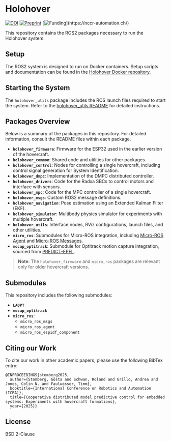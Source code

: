 # Holohover


[![DOI](https://img.shields.io/badge/DOI-10.48550/arXiv.2409.13334-green.svg)](https://doi.org/10.48550/arXiv.2409.13334) [![Preprint](https://img.shields.io/badge/Preprint-arXiv-blue.svg)](https://arxiv.org/abs/2409.13334) [![Funding](https://img.shields.io/badge/Grant-NCCR%20Automation%20(51NF40\_225155)-90e3dc.svg)](https://nccr-automation.ch/)

This repository contains the ROS2 packages necessary to run the Holohover system.

## Setup

The ROS2 system is designed to run on Docker containers. Setup scripts and documentation can be found in the [Holohover Docker repository](https://github.com/grilloandrea6/holohover-docker/).

## Starting the System

The `holohover_utils` package includes the ROS launch files required to start the system. Refer to the [holohover_utils README](./holohover_utils/README.md) for detailed instructions.

## Packages Overview

Below is a summary of the packages in this repository. For detailed information, consult the README files within each package.

- **`holohover_firmware`**: Firmware for the ESP32 used in the earlier version of the hovercraft.
- **`holohover_common`**: Shared code and utilities for other packages.  
- **`holohover_control`**: Nodes for controlling a single hovercraft, including control signal generation for System Identification.
- **`holohover_dmpc`**: Implementation of the DMPC distributed controller.
- **`holohover_drivers`**: Code for the Radxa SBCs to control motors and interface with sensors.
- **`holohover_mpc`**: Code for the MPC controller of a single hovercraft.
- **`holohover_msgs`**: Custom ROS2 message definitions.
- **`holohover_navigation`**: Pose estimation using an Extended Kalman Filter (EKF).
- **`holohover_simulator`**: Multibody physics simulator for experiments with multiple hovercraft.
- **`holohover_utils`**: Interface nodes, RViz configurations, launch files, and other utilities.  
- **`micro_ros`**: Submodules for Micro-ROS integration, including [Micro-ROS Agent](https://github.com/micro-ROS/micro-ROS-Agent) and [Micro-ROS Messages](https://github.com/micro-ROS/micro_ros_msgs).
- **`mocap_optitrack`**: Submodule for Optitrack motion capture integration, sourced from [PREDICT-EPFL](https://github.com/PREDICT-EPFL/mocap_optitrack).

> **Note**: The `holohover_firmware` and `micro_ros` packages are relevant only for older hovercraft versions.

## Submodules

This repository includes the following submodules:

- **`LAOPT`**
- **`mocap_optitrack`**
- **`micro_ros`**:
  - `micro_ros_msgs`
  - `micro_ros_agent`
  - `micro_ros_espidf_component`

## Citing our Work

To cite our work in other academic papers, please use the following BibTex entry:
```
@INPROCEEDINGS{stomberg2025,
  author={Stomberg, Gösta and Schwan, Roland and Grillo, Andrea and Jones, Colin N. and Faulwasser, Timm},
  booktitle={International Conference on Robotics and Automation (ICRA)}, 
  title={Cooperative distributed model predictive control for embedded systems: Experiments with hovercraft formations}, 
  year={2025}}
```

## License

BSD 2-Clause
